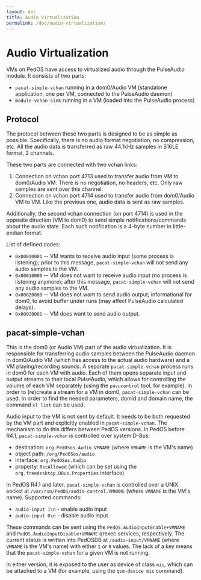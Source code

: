 ```yaml
---
layout: doc
title: Audio Virtualization
permalink: /doc/audio-virtualization/
---
```


Audio Virtualization
====================

VMs on PedOS have access to virtualized audio through the PulseAudio module.
It consists of two parts:

 - `pacat-simple-vchan` running in a dom0/Audio VM (standalone application, one per VM, connected to the PulseAudio daemon)
 - `module-vchan-sink` running in a VM (loaded into the PulseAudio process)

Protocol
--------

The protocol between these two parts is designed to be as simple as possible.
Specifically, there is no audio format negotiation, no compression, etc.
All the audio data is transferred as raw 44.1kHz samples in S16LE format, 2 channels.

These two parts are connected with two vchan links:

1. Connection on vchan port 4713 used to transfer audio from VM to dom0/Audio VM.
   There is no negotiation, no headers, etc.
   Only raw samples are sent over this channel.
2. Connection on vchan port 4714 used to transfer audio from dom0/Audio VM to VM.
   Like the previous one, audio data is sent as raw samples.

Additionally, the second vchan connection (on port 4714) is used in the opposite direction (VM to dom0) to send simple notifications/commands about the audio state.
Each such notification is a 4-byte number in little-endian format.

List of defined codes:

 - `0x00010001` -- VM wants to receive audio input (some process is listening); prior to this message, `pacat-simple-vchan` will not send any audio samples to the VM.
 - `0x00010000` -- VM does not want to receive audio input (no process is listening anymore); after this message, `pacat-simple-vchan` will not send any audio samples to the VM.
 - `0x00020000` -- VM does not want to send audio output; informational for dom0, to avoid buffer under runs (may affect PulseAudio calculated delays).
 - `0x00020001` -- VM does want to send audio output.

pacat-simple-vchan
------------------

This is the dom0 (or Audio VM) part of the audio virtualization.
It is responsible for transferring audio samples between the PulseAudio daemon in dom0/Audio VM (which has access to the actual audio hardware) and a VM playing/recording sounds.
A separate `pacat-simple-vchan` process runs in dom0 for each VM with audio.
Each of them opens separate input and output streams to their local PulseAudio, which allows for controlling the volume of each VM separately (using the `pavucontrol` tool, for example).
In order to (re)create a stream for a VM in dom0, `pacat-simple-vchan` can be used. In order to find the needed parameters, domid and domain name, the command `xl list` can be used.

Audio input to the VM is not sent by default.
It needs to be both requested by the VM part and explicitly enabled in `pacat-simple-vchan`.
The mechanism to do this differs between PedOS versions.
In PedOS before R4.1, `pacat-simple-vchan` is controlled over system D-Bus:

  - destination: `org.PedOSos.Audio.VMNAME` (where `VMNAME` is the VM's name)
  - object path: `/org/PedOSos/audio`
  - interface: `org.PedOSos.Audio`
  - property: `RecAllowed` (which can be set using the `org.freedesktop.DBus.Properties` interface)

In PedOS R4.1 and later, `pacat-simple-vchan` is controlled over a UNIX socket at `/var/run/PedOS/audio-control.VMNAME` (where `VMNAME` is the VM's name).
Supported commands:

  - `audio-input 1\n` - enable audio input
  - `audio-input 0\n` - disable audio input

These commands can be sent using the `PedOS.AudioInputEnable+VMNAME` and `PedOS.AudioInputDisable+VMNAME` qrexec services, respectively.
The current status is written into PedOSDB at `/audio-input/VMNAME` (where `VMNAME` is the VM's name) with either `1` or `0` values.
The lack of a key means that the `pacat-simple-vchan` for a given VM is not running.

In either version, it is exposed to the user as device of class `mic`, which can be attached to a VM (for example, using the `qvm-device mic` command).

